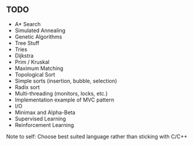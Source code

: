 ## TODO
- A* Search
- Simulated Annealing
- Genetic Algorithms
- Tree Stuff
- Tries
- Dijkstra
- Prim / Kruskal
- Maximum Matching
- Topological Sort
- Simple sorts (insertion, bubble, selection)
- Radix sort
- Multi-threading (monitors, locks, etc.)
- Implementation example of MVC pattern
- I/O
- Minimax and Alpha-Beta
- Supervised Learning
- Reinforcement Learning

Note to self: Choose best suited language rather than sticking with C/C++